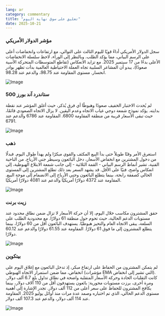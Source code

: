 ```yaml
---
lang: ar
category: commentary
title: "تعليق على سوق نهاية اليوم"
date: 2025-10-21
---
```


### مؤشر الدولار الأمريكي

سجل الدولار الأمريكي أداءً قويًا لليوم الثالث على التوالي، مع ارتفاعات وانخفاضات أعلى على الرسم البياني، مما يؤكد الطلب. وبالنظر إلى الوراء، لاحظ سلسلة الانخفاضات الأعلى بدءًا من 17 سبتمبر 2025. مع تزايد الانعكاس (تقاطع المتوسطات المتحركة الأسية صعودًا)، يبدو أن المشاعر السلبية تجاه العملة الاحتياطية العالمية بدأت تظهر بوادر انحسار. مستوى المقاومة عند 98.75، والدعم عند 98.28.

![Image](https://markleighedu.github.io/img/Oct-2025/21-Oct-2025/usdindex.jpg)

### ستاندرد آند بورز 500

لم يُحدث الاختبار الخفيف صعودًا وهبوطًا أي فرق يُذكر، حيث أغلق المؤشر عند نقطة بدايته. يؤكد نموذج شمعة دوجي غياب الاتجاه وعدم اليقين. لا يزال الاتجاه الصعودي قائمًا، حيث تبقى الأسعار قريبة من منطقة المقاومة 6800. المقاومة عند 6786 والدعم عند 6791.

![Image](https://markleighedu.github.io/img/Oct-2025/21-Oct-2025/sp500.jpg)

### ذهب

استغرق الأمر وقتًا طويلاً حتى بدأ البيع المكثف والقوي مبكرًا ولم يهدأ طوال اليوم. فبدلًا من دخول المشترين مع انخفاض الأسعار، دخل البائعون وسيطر جني الأرباح. من الناحية الفنية، تشير أنماط الرسم البياني - القمة الثلاثية - إلى جانب شمعة الابتلاع الهبوطية، إلى انعكاس واضح، فنيًا على الأقل. قد يشهد السعر بعد ذلك تطلع المشترين إلى المستوى الحالي كصفقة رابحة، بينما يتطلع البائعون وجني الأرباح إلى الانضمام إلى موجة البيع. المقاومة عند 4372 دولارًا أمريكيًا والدعم عند 4081 دولارًا أمريكيًا.

![Image](https://markleighedu.github.io/img/Oct-2025/21-Oct-2025/gold.jpg)

### زيت برنت

حقق المشترون مكاسب خلال اليوم، إلا أن حركة الأسعار لا تزال ضمن نطاق محدود عند مستويات الدعم الحالية، حيث تحوم حول منطقة 61 دولارًا. مع محدودية الطلب على السلعة، يبقى الاتجاه العام والتحيز هبوطيًا. يستهدف البائعون أقل من 60 دولارًا، بينما يتطلع المشترون إلى ما فوق 61 دولارًا. المقاومة عند 61.55 دولارًا والدعم عند 60.12 دولارًا.

![Image](https://markleighedu.github.io/img/Oct-2025/21-Oct-2025/brentoil.jpg)

### بيتكوين

لم يتمكن المشترون من الحفاظ على ارتفاع مبكر، إذ تدخل البائعون مع إغلاق اليوم على انخفاض، مما ضمن استمرار الاتجاه الهبوطي (مؤشرات EMA التي تشير إلى انخفاض). كانت التقلبات الحادة وحركة الأسعار المتقلبة واضحة في نطاق تداول بلغ 6.7 ألف دولار. ومرة أخرى، برزت مستويات محورية: بائعون يستهدفون أقل من 110 آلاف دولار، بينما يكافح المشترون للحفاظ على سعر أعلى من 112 ألف دولار. تجدر الإشارة إلى أهمية مستوى الدعم الحالي، الذي تم اختباره وصمد عدة مرات منذ أوائل يوليو 2025. المقاومة عند 114 ألف دولار، والدعم عند 107.3 ألف دولار.

![Image](https://markleighedu.github.io/img/Oct-2025/21-Oct-2025/bitcoin.jpg)

